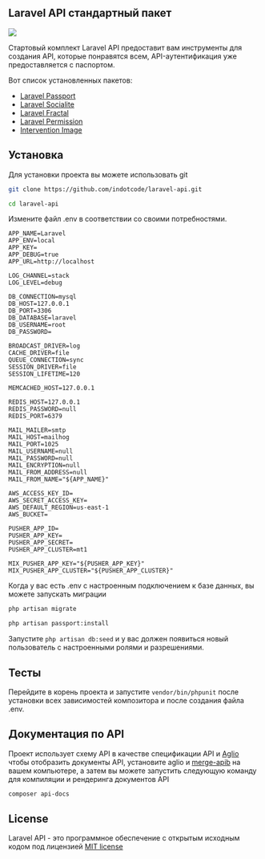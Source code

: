 ## Laravel API стандартный пакет

![](https://avatars.mds.yandex.net/get-zen_doc/105853/pub_5b0a68d41410c39c24faaf18_5b0a6e3f4bf161dbb1ad315d/scale_1200)

Стартовый комплект Laravel API предоставит вам инструменты для создания API, которые понравятся всем, API-аутентификация уже предоставляется с паспортом. 

Вот список установленных пакетов:

- [Laravel Passport](https://laravel.com/docs/8.x/passport)
- [Laravel Socialite](https://laravel.com/docs/8.x/socialite)
- [Laravel Fractal](https://github.com/spatie/laravel-fractal)
- [Laravel Permission](https://github.com/spatie/laravel-permission)
- [Intervention Image](http://image.intervention.io/)

## Установка

Для установки проекта вы можете использовать git

```bash
git clone https://github.com/indotcode/laravel-api.git

cd laravel-api
```

Измените файл .env в соответствии со своими потребностями.

```
APP_NAME=Laravel
APP_ENV=local
APP_KEY=
APP_DEBUG=true
APP_URL=http://localhost

LOG_CHANNEL=stack
LOG_LEVEL=debug

DB_CONNECTION=mysql
DB_HOST=127.0.0.1
DB_PORT=3306
DB_DATABASE=laravel
DB_USERNAME=root
DB_PASSWORD=

BROADCAST_DRIVER=log
CACHE_DRIVER=file
QUEUE_CONNECTION=sync
SESSION_DRIVER=file
SESSION_LIFETIME=120

MEMCACHED_HOST=127.0.0.1

REDIS_HOST=127.0.0.1
REDIS_PASSWORD=null
REDIS_PORT=6379

MAIL_MAILER=smtp
MAIL_HOST=mailhog
MAIL_PORT=1025
MAIL_USERNAME=null
MAIL_PASSWORD=null
MAIL_ENCRYPTION=null
MAIL_FROM_ADDRESS=null
MAIL_FROM_NAME="${APP_NAME}"

AWS_ACCESS_KEY_ID=
AWS_SECRET_ACCESS_KEY=
AWS_DEFAULT_REGION=us-east-1
AWS_BUCKET=

PUSHER_APP_ID=
PUSHER_APP_KEY=
PUSHER_APP_SECRET=
PUSHER_APP_CLUSTER=mt1

MIX_PUSHER_APP_KEY="${PUSHER_APP_KEY}"
MIX_PUSHER_APP_CLUSTER="${PUSHER_APP_CLUSTER}"
```

Когда у вас есть .env с настроенным подключением к базе данных, вы можете запускать миграции

```bash
php artisan migrate

php artisan passport:install
```

Запустите `php artisan db:seed` и у вас должен появиться новый пользователь с настроенными ролями и разрешениями.

## Тесты

Перейдите в корень проекта и запустите `vendor/bin/phpunit` после установки всех зависимостей композитора и после создания файла .env.

## Документация по API
Проект использует схему API в качестве спецификации API и [Aglio](https://github.com/danielgtaylor/aglio) чтобы отобразить документы API, установите aglio и [merge-apib](https://github.com/ValeriaVG/merge-apib) на вашем компьютере, а затем вы можете запустить следующую команду для компиляции и рендеринга документов API 
```bash
composer api-docs
```

## License

Laravel API - это программное обеспечение с открытым исходным кодом под лицензией [MIT license](http://opensource.org/licenses/MIT)

